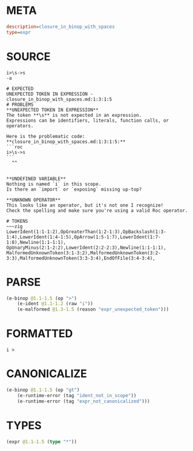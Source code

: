 # META
~~~ini
description=closure_in_binop_with_spaces
type=expr
~~~
# SOURCE
~~~roc
i>\s->s
-a
~~~
~~~
# EXPECTED
UNEXPECTED TOKEN IN EXPRESSION - closure_in_binop_with_spaces.md:1:3:1:5
# PROBLEMS
**UNEXPECTED TOKEN IN EXPRESSION**
The token **\s** is not expected in an expression.
Expressions can be identifiers, literals, function calls, or operators.

Here is the problematic code:
**closure_in_binop_with_spaces.md:1:3:1:5:**
```roc
i>\s->s
```
  ^^


**UNDEFINED VARIABLE**
Nothing is named `i` in this scope.
Is there an `import` or `exposing` missing up-top?

**UNKNOWN OPERATOR**
This looks like an operator, but it's not one I recognize!
Check the spelling and make sure you're using a valid Roc operator.

# TOKENS
~~~zig
LowerIdent(1:1-1:2),OpGreaterThan(1:2-1:3),OpBackslash(1:3-1:4),LowerIdent(1:4-1:5),OpArrow(1:5-1:7),LowerIdent(1:7-1:8),Newline(1:1-1:1),
OpUnaryMinus(2:1-2:2),LowerIdent(2:2-2:3),Newline(1:1-1:1),
MalformedUnknownToken(3:1-3:2),MalformedUnknownToken(3:2-3:3),MalformedUnknownToken(3:3-3:4),EndOfFile(3:4-3:4),
~~~
# PARSE
~~~clojure
(e-binop @1.1-1.5 (op ">")
	(e-ident @1.1-1.2 (raw "i"))
	(e-malformed @1.3-1.5 (reason "expr_unexpected_token")))
~~~
# FORMATTED
~~~roc
i > 
~~~
# CANONICALIZE
~~~clojure
(e-binop @1.1-1.5 (op "gt")
	(e-runtime-error (tag "ident_not_in_scope"))
	(e-runtime-error (tag "expr_not_canonicalized")))
~~~
# TYPES
~~~clojure
(expr @1.1-1.5 (type "*"))
~~~
